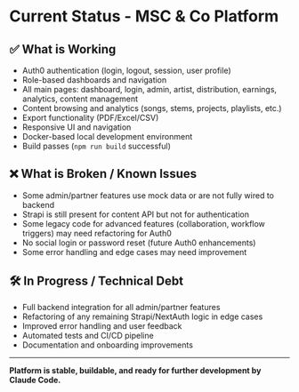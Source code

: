# Current Status - MSC & Co Platform

## ✅ What is Working
- Auth0 authentication (login, logout, session, user profile)
- Role-based dashboards and navigation
- All main pages: dashboard, login, admin, artist, distribution, earnings, analytics, content management
- Content browsing and analytics (songs, stems, projects, playlists, etc.)
- Export functionality (PDF/Excel/CSV)
- Responsive UI and navigation
- Docker-based local development environment
- Build passes (`npm run build` successful)

## ❌ What is Broken / Known Issues
- Some admin/partner features use mock data or are not fully wired to backend
- Strapi is still present for content API but not for authentication
- Some legacy code for advanced features (collaboration, workflow triggers) may need refactoring for Auth0
- No social login or password reset (future Auth0 enhancements)
- Some error handling and edge cases may need improvement

## 🛠️ In Progress / Technical Debt
- Full backend integration for all admin/partner features
- Refactoring of any remaining Strapi/NextAuth logic in edge cases
- Improved error handling and user feedback
- Automated tests and CI/CD pipeline
- Documentation and onboarding improvements

---

**Platform is stable, buildable, and ready for further development by Claude Code.** 